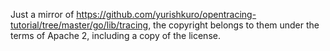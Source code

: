 Just a mirror of https://github.com/yurishkuro/opentracing-tutorial/tree/master/go/lib/tracing, the copyright belongs to them under the terms of Apache 2, including a copy of the license.
